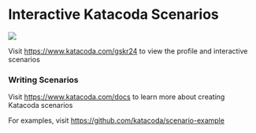 # Interactive Katacoda Scenarios

[![](http://shields.katacoda.com/katacoda/gskr24/count.svg)](https://www.katacoda.com/gskr24 "Get your profile on Katacoda.com")

Visit https://www.katacoda.com/gskr24 to view the profile and interactive scenarios

### Writing Scenarios
Visit https://www.katacoda.com/docs to learn more about creating Katacoda scenarios

For examples, visit https://github.com/katacoda/scenario-example
